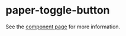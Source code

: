 paper-toggle-button
===================

See the [component page](http://www.polymer-project.org/docs/elements/paper-elements.html#paper-toggle-button) for more information.
